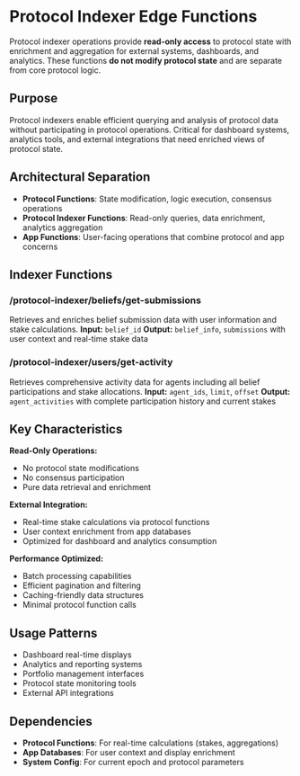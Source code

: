 # Protocol Indexer Edge Functions

Protocol indexer operations provide **read-only access** to protocol state with enrichment and aggregation for external systems, dashboards, and analytics. These functions **do not modify protocol state** and are separate from core protocol logic.

## Purpose
Protocol indexers enable efficient querying and analysis of protocol data without participating in protocol operations. Critical for dashboard systems, analytics tools, and external integrations that need enriched views of protocol state.

## Architectural Separation
- **Protocol Functions**: State modification, logic execution, consensus operations
- **Protocol Indexer Functions**: Read-only queries, data enrichment, analytics aggregation
- **App Functions**: User-facing operations that combine protocol and app concerns

## Indexer Functions

### /protocol-indexer/beliefs/get-submissions
Retrieves and enriches belief submission data with user information and stake calculations.
**Input:** `belief_id`
**Output:** `belief_info`, `submissions` with user context and real-time stake data

### /protocol-indexer/users/get-activity
Retrieves comprehensive activity data for agents including all belief participations and stake allocations.
**Input:** `agent_ids`, `limit`, `offset`
**Output:** `agent_activities` with complete participation history and current stakes

## Key Characteristics

**Read-Only Operations:**
- No protocol state modifications
- No consensus participation
- Pure data retrieval and enrichment

**External Integration:**
- Real-time stake calculations via protocol functions
- User context enrichment from app databases
- Optimized for dashboard and analytics consumption

**Performance Optimized:**
- Batch processing capabilities
- Efficient pagination and filtering
- Caching-friendly data structures
- Minimal protocol function calls

## Usage Patterns
- Dashboard real-time displays
- Analytics and reporting systems
- Portfolio management interfaces
- Protocol state monitoring tools
- External API integrations

## Dependencies
- **Protocol Functions**: For real-time calculations (stakes, aggregations)
- **App Databases**: For user context and display enrichment
- **System Config**: For current epoch and protocol parameters